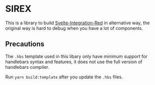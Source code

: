 # SIREX

This is a library to build [Svelte-Integration-Red](https://gitlab.com/2WeltenChris/svelte-integration-red) in alternative way,
the original way is hard to debug when you have a lot of components.

## Precautions

The `.hbs` template used in this libary only have minimum support for handlebars syntax and features, it does not use the full version of handlebars compiler.

Run `yarn build:template` after you update the `.hbs` files.
